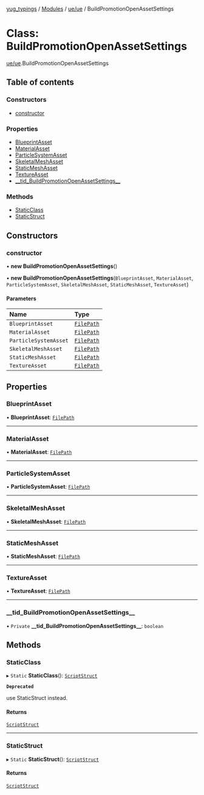 [yug_typings](../README.md) / [Modules](../modules.md) / [ue/ue](../modules/ue_ue.md) / BuildPromotionOpenAssetSettings

# Class: BuildPromotionOpenAssetSettings

[ue/ue](../modules/ue_ue.md).BuildPromotionOpenAssetSettings

## Table of contents

### Constructors

- [constructor](ue_ue.BuildPromotionOpenAssetSettings.md#constructor)

### Properties

- [BlueprintAsset](ue_ue.BuildPromotionOpenAssetSettings.md#blueprintasset)
- [MaterialAsset](ue_ue.BuildPromotionOpenAssetSettings.md#materialasset)
- [ParticleSystemAsset](ue_ue.BuildPromotionOpenAssetSettings.md#particlesystemasset)
- [SkeletalMeshAsset](ue_ue.BuildPromotionOpenAssetSettings.md#skeletalmeshasset)
- [StaticMeshAsset](ue_ue.BuildPromotionOpenAssetSettings.md#staticmeshasset)
- [TextureAsset](ue_ue.BuildPromotionOpenAssetSettings.md#textureasset)
- [\_\_tid\_BuildPromotionOpenAssetSettings\_\_](ue_ue.BuildPromotionOpenAssetSettings.md#__tid_buildpromotionopenassetsettings__)

### Methods

- [StaticClass](ue_ue.BuildPromotionOpenAssetSettings.md#staticclass)
- [StaticStruct](ue_ue.BuildPromotionOpenAssetSettings.md#staticstruct)

## Constructors

### constructor

• **new BuildPromotionOpenAssetSettings**()

• **new BuildPromotionOpenAssetSettings**(`BlueprintAsset`, `MaterialAsset`, `ParticleSystemAsset`, `SkeletalMeshAsset`, `StaticMeshAsset`, `TextureAsset`)

#### Parameters

| Name | Type |
| :------ | :------ |
| `BlueprintAsset` | [`FilePath`](ue_ue.FilePath.md) |
| `MaterialAsset` | [`FilePath`](ue_ue.FilePath.md) |
| `ParticleSystemAsset` | [`FilePath`](ue_ue.FilePath.md) |
| `SkeletalMeshAsset` | [`FilePath`](ue_ue.FilePath.md) |
| `StaticMeshAsset` | [`FilePath`](ue_ue.FilePath.md) |
| `TextureAsset` | [`FilePath`](ue_ue.FilePath.md) |

## Properties

### BlueprintAsset

• **BlueprintAsset**: [`FilePath`](ue_ue.FilePath.md)

___

### MaterialAsset

• **MaterialAsset**: [`FilePath`](ue_ue.FilePath.md)

___

### ParticleSystemAsset

• **ParticleSystemAsset**: [`FilePath`](ue_ue.FilePath.md)

___

### SkeletalMeshAsset

• **SkeletalMeshAsset**: [`FilePath`](ue_ue.FilePath.md)

___

### StaticMeshAsset

• **StaticMeshAsset**: [`FilePath`](ue_ue.FilePath.md)

___

### TextureAsset

• **TextureAsset**: [`FilePath`](ue_ue.FilePath.md)

___

### \_\_tid\_BuildPromotionOpenAssetSettings\_\_

• `Private` **\_\_tid\_BuildPromotionOpenAssetSettings\_\_**: `boolean`

## Methods

### StaticClass

▸ `Static` **StaticClass**(): [`ScriptStruct`](ue_ue.ScriptStruct.md)

**`Deprecated`**

use StaticStruct instead.

#### Returns

[`ScriptStruct`](ue_ue.ScriptStruct.md)

___

### StaticStruct

▸ `Static` **StaticStruct**(): [`ScriptStruct`](ue_ue.ScriptStruct.md)

#### Returns

[`ScriptStruct`](ue_ue.ScriptStruct.md)
